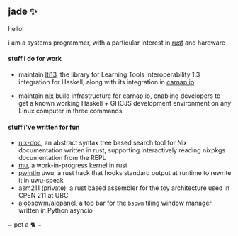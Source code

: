 ## jade ✨

hello!

i am a systems programmer, with a particular interest in
[rust](https://rust-lang.org) and hardware

#### stuff i do for work

- maintain [lti13](https://github.com/lf-/lti13), the library for
  Learning Tools Interoperability 1.3 integration for Haskell, along with its
  integration in [carnap.io](https://github.com/carnap/carnap).

- maintain [nix](https://nixos.org) build infrastructure for carnap.io,
  enabling developers to get a known working Haskell + GHCJS development
  environment on any Linux computer in three commands

#### stuff i've written for fun

- [nix-doc](https://github.com/lf-/nix-doc), an abstract syntax tree based
  search tool for Nix documentation written in rust, supporting interactively
  reading nixpkgs documentation from the REPL
- [mu](https://github.com/lf-/mu), a work-in-progress kernel in rust
- [pwintln](https://github.com/lf-/pwintln) uwu, a rust hack that hooks
  standard output at runtime to rewrite it in uwu-speak
- asm211 (private), a rust based assembler for the toy architecture used in
  CPEN 211 at UBC
- [aiobspwm](https://github.com/lf-/aiobspwm)/[aiopanel](https://github.com/lf-/aiopanel),
  a top bar for the `bspwm` tiling window manager written in Python asyncio

~ pet a 🐈 ~
